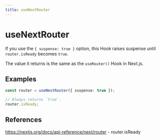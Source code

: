```yaml
---
title: useNextRouter
---
```


# useNextRouter

If you use the `{ suspense: true }` option, this Hook raises suspense until `router.isReady` becomes `true`.

The value it returns is the same as the `useRouter()` Hook in Next.js.

## Examples

```typescript
const router = useNextRouter({ suspense: true });

// Always returns `true`.
router.isReady;
```

## References

https://nextjs.org/docs/api-reference/next/router - router.isReady

